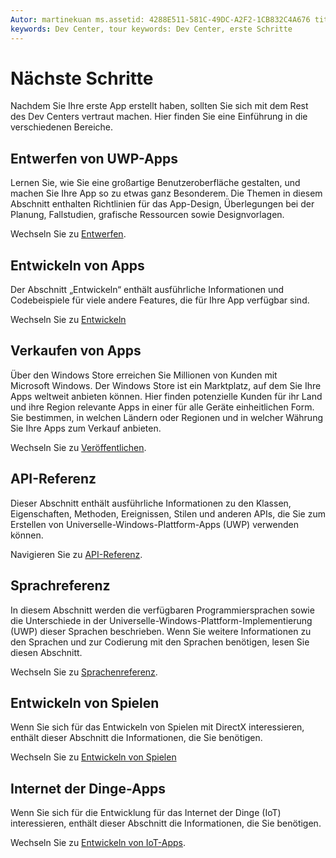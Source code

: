 ```yaml
---
Autor: martinekuan ms.assetid: 4288E511-581C-49DC-A2F2-1CB832C4A676 title: Was kommt als Nächstes? description: Da Sie nun Ihre erste App erstellt haben, sollten Sie sich das restliche Dev Center ansehen. Hier finden Sie eine Einführung in die verschiedenen Bereiche.
keywords: Dev Center, tour keywords: Dev Center, erste Schritte
---
```

# Nächste Schritte

Nachdem Sie Ihre erste App erstellt haben, sollten Sie sich mit dem Rest des Dev Centers vertraut machen. Hier finden Sie eine Einführung in die verschiedenen Bereiche.

## Entwerfen von UWP-Apps


Lernen Sie, wie Sie eine großartige Benutzeroberfläche gestalten, und machen Sie Ihre App so zu etwas ganz Besonderem. Die Themen in diesem Abschnitt enthalten Richtlinien für das App-Design, Überlegungen bei der Planung, Fallstudien, grafische Ressourcen sowie Designvorlagen.

Wechseln Sie zu [Entwerfen](http://go.microsoft.com/fwlink/p/?LinkId=533896).

## Entwickeln von Apps


Der Abschnitt „Entwickeln“ enthält ausführliche Informationen und Codebeispiele für viele andere Features, die für Ihre App verfügbar sind.

Wechseln Sie zu [Entwickeln](http://go.microsoft.com/fwlink/p/?LinkId=529575)

## Verkaufen von Apps


Über den Windows Store erreichen Sie Millionen von Kunden mit Microsoft Windows. Der Windows Store ist ein Marktplatz, auf dem Sie Ihre Apps weltweit anbieten können. Hier finden potenzielle Kunden für ihr Land und ihre Region relevante Apps in einer für alle Geräte einheitlichen Form. Sie bestimmen, in welchen Ländern oder Regionen und in welcher Währung Sie Ihre Apps zum Verkauf anbieten.

Wechseln Sie zu [Veröffentlichen](http://go.microsoft.com/fwlink/p/?linkid=268275).

## API-Referenz


Dieser Abschnitt enthält ausführliche Informationen zu den Klassen, Eigenschaften, Methoden, Ereignissen, Stilen und anderen APIs, die Sie zum Erstellen von Universelle-Windows-Plattform-Apps (UWP) verwenden können.

Navigieren Sie zu [API-Referenz](https://msdn.microsoft.com/en-us/library/windows/apps/br211369.aspx).

## Sprachreferenz


In diesem Abschnitt werden die verfügbaren Programmiersprachen sowie die Unterschiede in der Universelle-Windows-Plattform-Implementierung (UWP) dieser Sprachen beschrieben. Wenn Sie weitere Informationen zu den Sprachen und zur Codierung mit den Sprachen benötigen, lesen Sie diesen Abschnitt.

Wechseln Sie zu [Sprachenreferenz](http://go.microsoft.com/fwlink/p/?LinkId=534184).

## Entwickeln von Spielen


Wenn Sie sich für das Entwickeln von Spielen mit DirectX interessieren, enthält dieser Abschnitt die Informationen, die Sie benötigen.

Wechseln Sie zu [Entwickeln von Spielen](http://go.microsoft.com/fwlink/p/?LinkId=534184)

## Internet der Dinge-Apps


Wenn Sie sich für die Entwicklung für das Internet der Dinge (IoT) interessieren, enthält dieser Abschnitt die Informationen, die Sie benötigen.

Wechseln Sie zu [Entwickeln von IoT-Apps](http://go.microsoft.com/fwlink/p/?LinkId=534186).

 

 






<!--HONumber=May16_HO2-->


